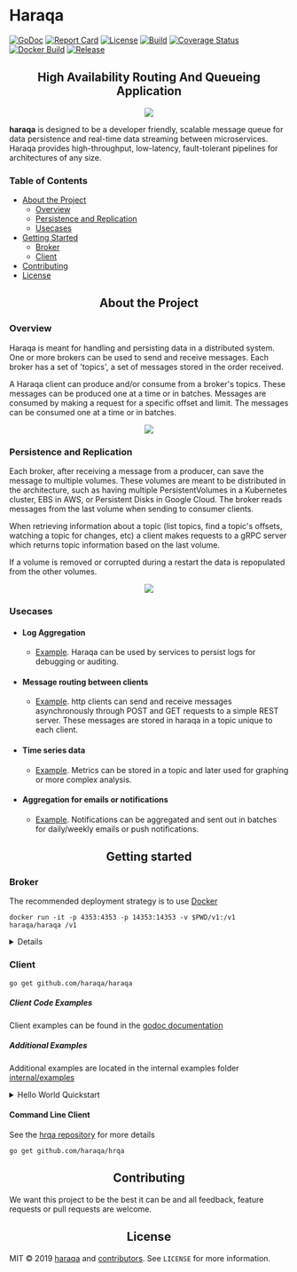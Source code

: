 Haraqa
===
[![GoDoc](https://godoc.org/github.com/haraqa/haraqa?status.svg)](https://pkg.go.dev/github.com/haraqa/haraqa?tab=doc)
[![Report Card](https://goreportcard.com/badge/github.com/haraqa/haraqa)](https://goreportcard.com/report/haraqa/haraqa)
[![License](https://img.shields.io/github/license/haraqa/haraqa.svg)](https://github.com/haraqa/haraqa/blob/master/LICENSE)
[![Build](https://github.com/haraqa/haraqa/workflows/build/badge.svg)](https://github.com/haraqa/haraqa/blob/master/.github/workflows/go.yml)
[![Coverage Status](https://coveralls.io/repos/github/haraqa/haraqa/badge.svg)](https://coveralls.io/github/haraqa/haraqa)
[![Docker Build](https://img.shields.io/docker/cloud/build/haraqa/haraqa.svg)](https://hub.docker.com/r/haraqa/haraqa/)
[![Release](https://img.shields.io/github/release/haraqa/haraqa.svg)](https://github.com/haraqa/haraqa/releases)

<h2 align="center">High Availability Routing And Queueing Application</h2>

<div align="center">
  <a href="https://github.com/haraqa/haraqa">
    <img src="https://raw.githubusercontent.com/haraqa/haraqa/media/mascot.png"/>
  </a>
</div>

**haraqa** is designed to be a developer friendly, scalable message queue for data
persistence and real-time data streaming between microservices. Haraqa provides high-throughput,
low-latency, fault-tolerant pipelines for architectures of any size.


### Table of Contents
* [About the Project](#about-the-project)
  * [Overview](#overview)
  * [Persistence and Replication](#persistence-and-replication)
  * [Usecases](#usecases)
* [Getting Started](#getting-started)
  * [Broker](#broker)
  * [Client](#client)
* [Contributing](#contributing)
* [License](#license)

<h2 align="center">About the Project</h2>

### Overview
Haraqa is meant for handling and persisting data in a distributed system. One or more
brokers can be used to send and receive messages. Each broker has a set of 'topics',
a set of messages stored in the order received.

A Haraqa client can produce and/or consume from a broker's topics. These messages
can be produced one at a time or in batches. Messages are consumed by making a request
for a specific offset and limit. The messages can be consumed one at a
time or in batches.

<div align="center">
  <a href="https://raw.githubusercontent.com/haraqa/haraqa/media/diagram.jpg">
    <img src="https://raw.githubusercontent.com/haraqa/haraqa/media/diagram.jpg"/>
  </a>
</div>

### Persistence and Replication
Each broker, after receiving a message from a producer, can save the message to multiple
volumes. These volumes are meant to be distributed in the architecture, such as having
multiple PersistentVolumes in a Kubernetes cluster, EBS in AWS, or Persistent Disks in
Google Cloud. The broker reads messages from the last volume when sending to consumer clients.

When retrieving information about a topic (list topics, find a topic's offsets, watching a topic
for changes, etc) a client makes requests to a gRPC server which returns topic information based
on the last volume.

If a volume is removed or corrupted during a restart the data is repopulated from the other volumes.

<div align="center">
  <a href="https://raw.githubusercontent.com/haraqa/haraqa/media/replication.jpg">
    <img src="https://raw.githubusercontent.com/haraqa/haraqa/media/replication.jpg"/>
  </a>
</div>

### Usecases
* #### Log Aggregation
  * [Example](https://github.com/haraqa/haraqa/tree/master/internal/examples/logs).
  Haraqa can be used by services to persist logs for debugging or auditing.
* #### Message routing between clients
  * [Example](https://github.com/haraqa/haraqa/tree/master/internal/examples/message_routing).
http clients can send and receive messages asynchronously through POST and GET requests
to a simple REST server. These messages are stored in haraqa in a topic unique to each client.
* #### Time series data
  * [Example](https://github.com/haraqa/haraqa/tree/master/internal/examples/time_series).
  Metrics can be stored in a topic and later used for graphing or more complex analysis.
* #### Aggregation for emails or notifications
  * [Example](https://github.com/haraqa/haraqa/tree/master/internal/examples/emails).
  Notifications can be aggregated and sent out in batches for daily/weekly emails or push notifications.

<h2 align="center">Getting started</h2>

### Broker
The recommended deployment strategy is to use [Docker](hub.docker.com/r/haraqa/haraqa)
```
docker run -it -p 4353:4353 -p 14353:14353 -v $PWD/v1:/v1 haraqa/haraqa /v1
```

<details><summary>Details</summary>
<p>

```
docker run -it [port mapping] [volume mounts] haraqa/haraqa [flags] [volumes]
```

##### Flags:
```
  -grpc         Port to listen on for grpc connections (default 4353)
  -data         Port to listen on for data connections (default 14353)
  -unix         Unix socket to listen on for data connections (default /tmp/haraqa.sock)
  -http         Port to listen on for metrics and file serving (default 6060)
  -fileserver   If true, serve topic files on http://[broker address]:[http port]/topics (default true)
  -max_entries  The maximum number of messages per file before creating a new file (default 10000)
  -max_size     Maximum message size the broker will accept, if -1 any message size is accepted (default -1)
  -ballast      Memory ballast size in bytes, the minimum memory footprint before garbage collection is done (default 1073741824)
```

##### Volumes:
Volumes will be written to in the order given and recovered from in the reverse
order. Consumer requests are read from the last volume. For this reason it's
recommended to use a local volume last.

For instance, given
```
docker run haraqa/haraqa /vol1 /vol2 /vol3
```

When a message is received it will be written to /vol1, then /vol2, then /vol3.
When a message is consumed it will be read from /vol3.

During recovery, if data exists in /vol3 it will be replicated to volumes /vol1 and /vol2.
If /vol3 is empty, /vol2 will be replicated to /vol1 and /vol3.

</p>
</details>

### Client
```
go get github.com/haraqa/haraqa
```
##### Client Code Examples
Client examples can be found in the
[godoc documentation](https://pkg.go.dev/github.com/haraqa/haraqa?tab=doc#pkg-overview)

##### Additional Examples
Additional examples are located in the internal examples folder [internal/examples](https://github.com/haraqa/haraqa/tree/master/internal/examples)

<details><summary>Hello World Quickstart</summary>
<p>

```
package main

import (
  "context"
  "log"

  "github.com/haraqa/haraqa"
)

func main() {
  client, err := haraqa.NewClient(haraqa.WithAddr("127.0.0.1"))
  if err != nil {
    panic(err)
  }
  defer client.Close()

  var (
    ctx    = context.Background()
    topic  = []byte("my_topic")
    msg1   = []byte("hello")
    msg2   = []byte("world")
    offset = 0
    limit  = 2048
  )

  // produce messages in a batch
  err = client.Produce(ctx, topic, msg1, msg2)
  if err != nil {
    panic(err)
  }

  // consume messages in a batch
  msgs, err := client.Consume(ctx, topic, offset, limit, nil)
  if err != nil {
    panic(err)
  }

  log.Println(msgs)
}
```

</p>
</details>

#### Command Line Client

See the [hrqa repository](https://github.com/haraqa/hrqa) for more details

```
go get github.com/haraqa/hrqa
```

<h2 align="center">Contributing</h2>

We want this project to be the best it can be and all feedback, feature requests or pull requests are welcome.

<h2 align="center">License</h2>

MIT © 2019 [haraqa](https://github.com/haraqa/) and [contributors](https://github.com/haraqa/haraqa/graphs/contributors). See `LICENSE` for more information.